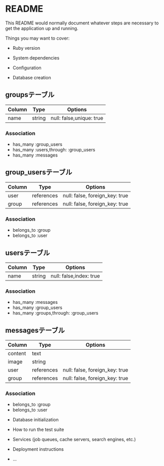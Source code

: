 # README

This README would normally document whatever steps are necessary to get the
application up and running.

Things you may want to cover:

* Ruby version

* System dependencies

* Configuration

* Database creation
## groupsテーブル
|Column|Type|Options|
|------|----|-------|
|name|string|null: false,unique: true|

### Association
- has_many :group_users
- has_many :users,through: :group_users
- has_many :messages

## group_usersテーブル

|Column|Type|Options|
|------|----|-------|
|user|references|null: false, foreign_key: true|
|group|references|null: false, foreign_key: true|

### Association
- belongs_to :group
- belongs_to :user

## usersテーブル
|Column|Type|Options|
|------|----|-------|
|name|string|null: false,index: true|

### Association
- has_many :messages
- has_many :group_users
- has_many :groups,through: :group_users

## messagesテーブル
|Column|Type|Options|
|------|----|-------|
|content|text|
|image|string|
|user|references|null: false, foreign_key: true|
|group|references|null: false, foreign_key: true|

### Association
- belongs_to :group
- belongs_to :user

* Database initialization

* How to run the test suite

* Services (job queues, cache servers, search engines, etc.)

* Deployment instructions

* ...
